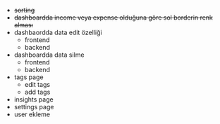 - ~~sorting~~
- ~~dashboardda income veya expense olduğuna göre sol borderin renk alması~~
- dashbaordda data edit özelliği
  - frontend
  - backend
- dashboardda data silme
  - frontend
  - backend
- tags page
  - edit tags
  - add tags
- insights page
- settings page
- user ekleme
